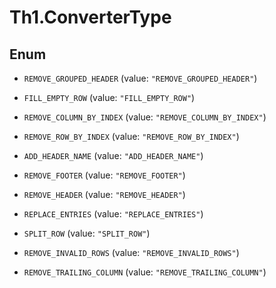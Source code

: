 # Th1.ConverterType

## Enum


* `REMOVE_GROUPED_HEADER` (value: `"REMOVE_GROUPED_HEADER"`)

* `FILL_EMPTY_ROW` (value: `"FILL_EMPTY_ROW"`)

* `REMOVE_COLUMN_BY_INDEX` (value: `"REMOVE_COLUMN_BY_INDEX"`)

* `REMOVE_ROW_BY_INDEX` (value: `"REMOVE_ROW_BY_INDEX"`)

* `ADD_HEADER_NAME` (value: `"ADD_HEADER_NAME"`)

* `REMOVE_FOOTER` (value: `"REMOVE_FOOTER"`)

* `REMOVE_HEADER` (value: `"REMOVE_HEADER"`)

* `REPLACE_ENTRIES` (value: `"REPLACE_ENTRIES"`)

* `SPLIT_ROW` (value: `"SPLIT_ROW"`)

* `REMOVE_INVALID_ROWS` (value: `"REMOVE_INVALID_ROWS"`)

* `REMOVE_TRAILING_COLUMN` (value: `"REMOVE_TRAILING_COLUMN"`)



